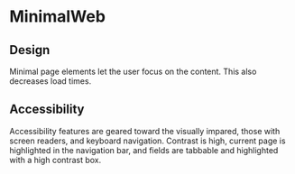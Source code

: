 # MinimalWeb
## Design
   Minimal page elements let the user focus on the content. This also decreases load times.
## Accessibility
   Accessibility features are geared toward the visually impared, those with screen readers, and keyboard navigation. Contrast is high, current page is highlighted in the navigation bar, and fields are tabbable and highlighted with a high contrast box.
